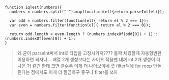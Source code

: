 	function iqTest(numbers){
	  numbers = numbers.split(" ").map(function(el){return parseInt(el)});
	  
	  var odd = numbers.filter(function(el){ return el % 2 === 1});
	  var even = numbers.filter(function(el){ return el % 2 === 0});
	  
	  return odd.length < even.length ? (numbers.indexOf(odd[0]) + 1) : (numbers.indexOf(even[0]) + 1);
	}
>왜 굳이 parseInt써서 int로 타입을 고정시키지???? 홀짝 체킹할때 자동형변환 이용하면 되자나...
배열 2개 생성보다는 사이즈 작을땐 내꺼 int 2개 생성이 더 나은 거 같긴 한데 크면 클수록 이게 더 나아보이네 굿
filter덕에 for roop 안돌린다는 점에서도 이게 더 깔끔하구 좋구나 filter를 쓰자